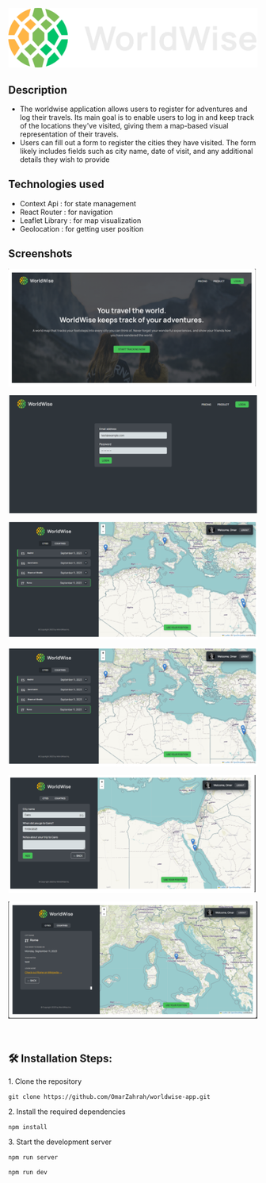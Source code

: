 <div align="center">

<p align="center"><img src="./public/logo.png" alt="welcome page"></p>

</div>

## Description

- The worldwise application allows users to register for adventures and log their travels. Its main goal is to enable users to log in and keep track of the locations they've visited, giving them a map-based visual representation of their travels.
- Users can fill out a form to register the cities they have visited. The form likely includes fields such as city name, date of visit, and any additional details they wish to provide

## Technologies used

- Context Api : for state management
- React Router : for navigation
- Leaflet Library : for map visualization
- Geolocation : for getting user position

## Screenshots

<p align="center"><img src="./screenShots/welcome.png" alt="welcome page"></p>

<p align="center"><img src="./screenShots/login.png" alt="login page"></p>

<p align="center"><img src="./screenShots/p1.png" alt="app"></p>
<p align="center"><img src="./screenShots/p1.png" alt="app"></p>
<p align="center"><img src="./screenShots/form.png" alt="form"></p>
<p align="center"><img src="./screenShots/details.png" alt="details"></p>

<br/>

## 🛠️ Installation Steps:

<p>1. Clone the repository</p>

```
git clone https://github.com/OmarZahrah/worldwise-app.git
```

<p>2. Install the required dependencies </p>

```
npm install
```

<p>3. Start the development server</p>

```
npm run server
```

```
npm run dev
```

<br/>
